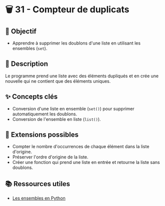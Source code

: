 # 🗑️ 31 - Compteur de duplicats

## 🎯 Objectif

- Apprendre à supprimer les doublons d'une liste en utilisant les ensembles (`set`).

## 📝 Description

Le programme prend une liste avec des éléments dupliqués et en crée une nouvelle qui ne contient que des éléments uniques.

## ✨ Concepts clés

- Conversion d'une liste en ensemble (`set()`) pour supprimer automatiquement les doublons.
- Conversion de l'ensemble en liste (`list()`).

## 🚀 Extensions possibles

- Compter le nombre d'occurrences de chaque élément dans la liste d'origine.
- Préserver l'ordre d'origine de la liste.
- Créer une fonction qui prend une liste en entrée et retourne la liste sans doublons.

## 📚 Ressources utiles

- [Les ensembles en Python](https://www.w3schools.com/python/python_sets.asp)